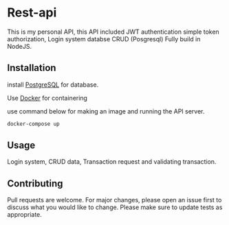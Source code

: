 # Rest-api

This is my personal API, this API included JWT authentication simple token authorization, Login system databse CRUD (Posgresql)
Fully build in NodeJS.

## Installation

install [PostgreSQL](https://www.postgresql.org/) for database.

Use [Docker](https://www.docker.com/) for containering

use command below for making an image and running the API server.
```bash
docker-compose up
```

## Usage
Login system, CRUD data, Transaction request and validating transaction.


## Contributing
Pull requests are welcome. For major changes, please open an issue first to discuss what you would like to change.
Please make sure to update tests as appropriate.
